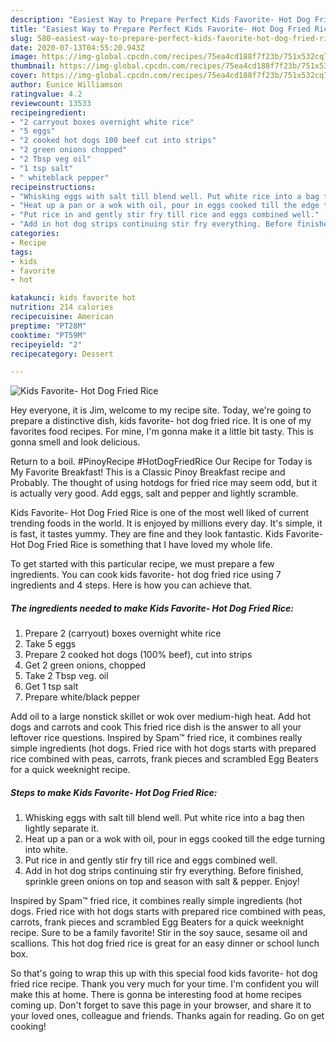 ```yaml
---
description: "Easiest Way to Prepare Perfect Kids Favorite- Hot Dog Fried Rice"
title: "Easiest Way to Prepare Perfect Kids Favorite- Hot Dog Fried Rice"
slug: 580-easiest-way-to-prepare-perfect-kids-favorite-hot-dog-fried-rice
date: 2020-07-13T04:55:20.943Z
image: https://img-global.cpcdn.com/recipes/75ea4cd188f7f23b/751x532cq70/kids-favorite-hot-dog-fried-rice-recipe-main-photo.jpg
thumbnail: https://img-global.cpcdn.com/recipes/75ea4cd188f7f23b/751x532cq70/kids-favorite-hot-dog-fried-rice-recipe-main-photo.jpg
cover: https://img-global.cpcdn.com/recipes/75ea4cd188f7f23b/751x532cq70/kids-favorite-hot-dog-fried-rice-recipe-main-photo.jpg
author: Eunice Williamson
ratingvalue: 4.2
reviewcount: 13533
recipeingredient:
- "2 carryout boxes overnight white rice"
- "5 eggs"
- "2 cooked hot dogs 100 beef cut into strips"
- "2 green onions chopped"
- "2 Tbsp veg oil"
- "1 tsp salt"
- " whiteblack pepper"
recipeinstructions:
- "Whisking eggs with salt till blend well. Put white rice into a bag then lightly separate it."
- "Heat up a pan or a wok with oil, pour in eggs cooked till the edge turning into white."
- "Put rice in and gently stir fry till rice and eggs combined well."
- "Add in hot dog strips continuing stir fry everything. Before finished, sprinkle green onions on top and season with salt &amp; pepper. Enjoy!"
categories:
- Recipe
tags:
- kids
- favorite
- hot

katakunci: kids favorite hot 
nutrition: 214 calories
recipecuisine: American
preptime: "PT28M"
cooktime: "PT59M"
recipeyield: "2"
recipecategory: Dessert

---
```



![Kids Favorite- Hot Dog Fried Rice](https://img-global.cpcdn.com/recipes/75ea4cd188f7f23b/751x532cq70/kids-favorite-hot-dog-fried-rice-recipe-main-photo.jpg)

Hey everyone, it is Jim, welcome to my recipe site. Today, we're going to prepare a distinctive dish, kids favorite- hot dog fried rice. It is one of my favorites food recipes. For mine, I'm gonna make it a little bit tasty. This is gonna smell and look delicious.

Return to a boil. #PinoyRecipe #HotDogFriedRice Our Recipe for Today is My Favorite Breakfast! This is a Classic Pinoy Breakfast recipe and Probably. The thought of using hotdogs for fried rice may seem odd, but it is actually very good. Add eggs, salt and pepper and lightly scramble.

Kids Favorite- Hot Dog Fried Rice is one of the most well liked of current trending foods in the world. It is enjoyed by millions every day. It's simple, it is fast, it tastes yummy. They are fine and they look fantastic. Kids Favorite- Hot Dog Fried Rice is something that I have loved my whole life.


To get started with this particular recipe, we must prepare a few ingredients. You can cook kids favorite- hot dog fried rice using 7 ingredients and 4 steps. Here is how you can achieve that.

<!--inarticleads1-->

##### The ingredients needed to make Kids Favorite- Hot Dog Fried Rice:

1. Prepare 2 (carryout) boxes overnight white rice
1. Take 5 eggs
1. Prepare 2 cooked hot dogs (100% beef), cut into strips
1. Get 2 green onions, chopped
1. Take 2 Tbsp veg. oil
1. Get 1 tsp salt
1. Prepare  white/black pepper


Add oil to a large nonstick skillet or wok over medium-high heat. Add hot dogs and carrots and cook This fried rice dish is the answer to all your leftover rice questions. Inspired by Spam™ fried rice, it combines really simple ingredients (hot dogs. Fried rice with hot dogs starts with prepared rice combined with peas, carrots, frank pieces and scrambled Egg Beaters for a quick weeknight recipe. 

<!--inarticleads2-->

##### Steps to make Kids Favorite- Hot Dog Fried Rice:

1. Whisking eggs with salt till blend well. Put white rice into a bag then lightly separate it.
1. Heat up a pan or a wok with oil, pour in eggs cooked till the edge turning into white.
1. Put rice in and gently stir fry till rice and eggs combined well.
1. Add in hot dog strips continuing stir fry everything. Before finished, sprinkle green onions on top and season with salt &amp; pepper. Enjoy!


Inspired by Spam™ fried rice, it combines really simple ingredients (hot dogs. Fried rice with hot dogs starts with prepared rice combined with peas, carrots, frank pieces and scrambled Egg Beaters for a quick weeknight recipe. Sure to be a family favorite! Stir in the soy sauce, sesame oil and scallions. This hot dog fried rice is great for an easy dinner or school lunch box. 

So that's going to wrap this up with this special food kids favorite- hot dog fried rice recipe. Thank you very much for your time. I'm confident you will make this at home. There is gonna be interesting food at home recipes coming up. Don't forget to save this page in your browser, and share it to your loved ones, colleague and friends. Thanks again for reading. Go on get cooking!
